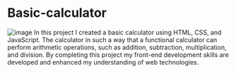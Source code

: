 # Basic-calculator
![image](https://github.com/MRCET-02/Basic-calculator/assets/121389430/30beacbb-47bd-48c8-be9b-08dbd357b736)
In this project I  created a basic calculator using HTML, CSS, and JavaScript. The calculator in such a way that a functional 
calculator can perform arithmetic operations, such as addition, subtraction, multiplication, and division. By completing this project my  front-end development skills are developed and enhanced my  understanding of web technologies.

